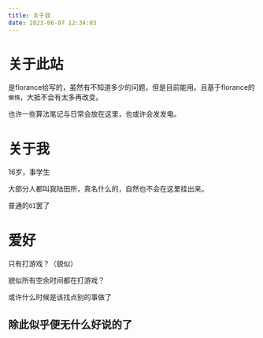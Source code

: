 ```yaml
---
title: 关于我
date: 2023-06-07 12:34:03
---
```


# 关于此站

是florance给写的，虽然有不知道多少的问题，但是目前能用。且基于florance的``懒惰``，大抵不会有太多再改变。

也许一些算法笔记与日常会放在这里，也或许会发发电。

# 关于我

16岁，事学生

大部分人都叫我陆田所，真名什么的，自然也不会在这里挂出来。

普通的``OI``罢了

# 爱好

只有打游戏？（貌似）

貌似所有空余时间都在打游戏？

或许什么时候是该找点别的事做了


## 除此似乎便无什么好说的了

